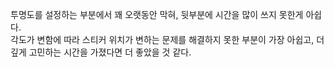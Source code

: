 투명도를 설정하는 부분에서 꽤 오랫동안 막혀, 뒷부분에 시간을 많이 쓰지 못한게 아쉽다.   
각도가 변함에 따라 스티커 위치가 변하는 문제를 해결하지 못한 부분이 가장 아쉽고, 더 깊게 고민하는 시간을 가졌다면 더 좋았을 것 같다.
